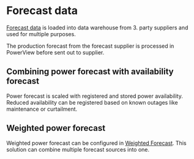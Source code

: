 # Forecast data

[Forecast data](../../Data%20Collection%20&%20Data%20Flow/Forecast%20Data/Forecast%20Data.md) is loaded into data warehouse from 3. party suppliers and used for multiple purposes.

The production forecast from the forecast supplier is processed in PowerView before sent out to supplier.

## Combining power forecast with availability forecast
Power forecast is scaled with registered and stored power availability.
Reduced availability can be registered based on known outages like maintenance or curtailment.

## Weighted power forecast
Weighted power forecast can be configured in [Weighted Forecast](../../User%20Interfaces/Forecasting/Setup%20and%20Administration/Setup%20and%20Administration.md).
This solution can combine multiple forecast sources into one.

